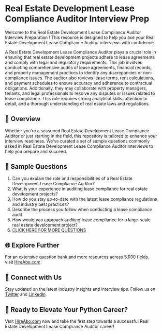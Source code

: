 # Real Estate Development Lease Compliance Auditor Interview Prep

Welcome to the Real Estate Development Lease Compliance Auditor Interview Preparation ! This resource is designed to help you ace your Real Estate Development Lease Compliance Auditor interviews with confidence.

A Real Estate Development Lease Compliance Auditor plays a crucial role in ensuring that real estate development projects adhere to lease agreements and comply with legal and regulatory requirements. This job involves conducting comprehensive audits of lease agreements, financial records, and property management practices to identify any discrepancies or non-compliance issues. The auditor also reviews lease terms, rent calculations, and payment schedules to ensure accuracy and adherence to contractual obligations. Additionally, they may collaborate with property managers, tenants, and legal professionals to resolve any disputes or issues related to lease compliance. This role requires strong analytical skills, attention to detail, and a thorough understanding of real estate laws and regulations.

## 🚀 Overview

Whether you're a seasoned Real Estate Development Lease Compliance Auditor or just starting in the field, this repository is tailored to enhance your interview readiness. We've curated a set of sample questions commonly asked in Real Estate Development Lease Compliance Auditor interviews to help you prepare and succeed.

## 📝 Sample Questions

1. Can you explain the role and responsibilities of a Real Estate Development Lease Compliance Auditor?
2. What is your experience in auditing lease compliance for real estate development projects?
3. How do you stay up-to-date with the latest lease compliance regulations and industry best practices?
4. Describe the process you follow when conducting a lease compliance audit.
5. How would you approach auditing lease compliance for a large-scale real estate development project?
6. [CLICK HERE FOR MORE QUESTIONS](https://hireabo.com/job/21_3_30/Real%20Estate%20Development%20Lease%20Compliance%20Auditor)

## 🌐 Explore Further

For an extensive question bank and more resources across 5,000 fields, visit [HireAbo.com](https://www.hireabo.com).

## 📱 Connect with Us

Stay updated on the latest industry insights and interview tips. Follow us on [Twitter](https://twitter.com/hireabo) and [LinkedIn](https://www.linkedin.com/in/hire-abo-3609972a8/).

## 🚀 Ready to Elevate Your Python Career?

Visit [HireAbo.com](https://www.hireabo.com) now and take the first step towards a successful Real Estate Development Lease Compliance Auditor career!